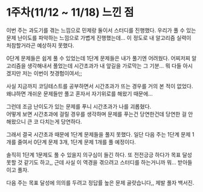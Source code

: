 # 1주차(11/12 ~ 11/18) 느낀 점

이번 주는 과도기를 겪는 느낌으로 민제랑 둘이서 스터디를 진행했다.
우리가 풀 수 있는 문제 난이도를 파악하는 느낌으로 가볍게 진행했는데... 이 정도로 내 알고리즘 실력이 처참할거라곤 예상하지 못했다.

0단계 문제들은 쉽게 풀 수 있었는데 1단계 문제들은 내가 풀기엔 어려웠다.
어찌저찌 알고리즘을 생각해내서 풀었는데 시간초과가 내 앞길을 가로막는 그 기분... 뭐 다들 아시겠지만 저는 이번이 첫경험이여서;;

사실 지금까지 코딩테스트를 공부하면서 시간초과가 뜨는 경우를 거의 본 적이 없었다.
왜냐하면 개쉬운 문제들만 풀고 혼자서 자기위로를 해왔기 때문에...

그런데 조금 난이도가 있는 문제를 푸니 시간초과가 나를 괴롭혔다.  
어떻게 보면 시간초과에 걸릴 경우를 생각하며 문제를 푸는건 당연한건데 당연한 걸 안해왔으니 큰 코 다치는게 당연하다.

그래서 결국 시간초과 때문에 1단계 문제들을 풀지 못했다.
일단 다음 주는 1단계 문제 1개를 줄여서 0단계 문제 3개, 1단계 문제 1개를 풀 예정이다.

솔직히 1단계 1문제도 풀 수 있을지 의구심이 들긴 하다. 또 전전긍긍 하다가 목표 달성 못할 것 같기도 하고,,
근데 사실 이 역경을 겪으려고 스터디를 하는거니까 뭐... 받아들이고 풀자.

다음 주는 목표 달성에 의의를 두려고 정답률 높은 문제 골랏습니다,, 제발 풀자 백서진.
